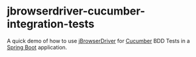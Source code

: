 # jbrowserdriver-cucumber-integration-tests

A quick demo of how to use [jBrowserDriver](https://github.com/MachinePublishers/jBrowserDriver) for [Cucumber](https://cucumber.io/) BDD Tests in a [Spring Boot](http://projects.spring.io/spring-boot/) application.
